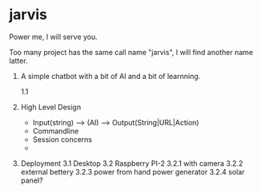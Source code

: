 # jarvis

Power me, I will serve you.

Too many project has the same call name "jarvis", I will find another name latter.

1. A simple chatbot with a bit of AI and a bit of learnning.

    1.1  

2. High Level Design

    * Input(string) --> (AI) --> Output(String|URL|Action)
    * Commandline
    * Session concerns
    *

 
3. Deployment
    3.1 Desktop
    3.2 Raspberry PI-2 
        3.2.1 with camera
        3.2.2 external bettery
        3.2.3 power from hand power generator 
        3.2.4 solar panel? 
